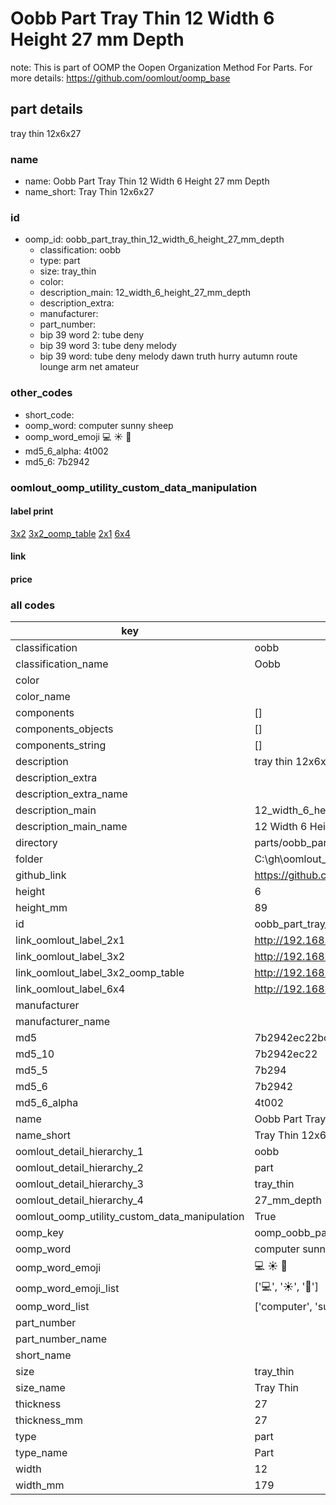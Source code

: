 # Oobb Part Tray Thin 12 Width 6 Height 27 mm Depth  

note: This is part of OOMP the Oopen Organization Method For Parts. For more details: https://github.com/oomlout/oomp_base

##  part details
  



tray thin 12x6x27



### name
* name: Oobb Part Tray Thin 12 Width 6 Height 27 mm Depth
* name_short: Tray Thin 12x6x27 
### id
* oomp_id: oobb_part_tray_thin_12_width_6_height_27_mm_depth
  * classification: oobb
  * type: part
  * size: tray_thin
  * color: 
  * description_main: 12_width_6_height_27_mm_depth
  * description_extra: 
  * manufacturer: 
  * part_number: 
  * bip 39 word 2: tube deny
  * bip 39 word 3: tube deny melody
  * bip 39 word: tube deny melody dawn truth hurry autumn route lounge arm net amateur

### other_codes
* short_code: 
* oomp_word: computer sunny sheep
* oomp_word_emoji :computer: :sunny: :sheep:
* md5_6_alpha: 4t002
* md5_6: 7b2942






### oomlout_oomp_utility_custom_data_manipulation
#### label print
[3x2](http://192.168.1.245:1112/?label=oomp%204t002)
[3x2_oomp_table](http://192.168.1.108:1112/?label=oomp%204t002)
[2x1](http://192.168.1.242:1112/?label=oomp%204t002)
[6x4](http://192.168.1.55:1112/?label=oomp%204t002)    

#### link

                              

#### price







### all codes 
| key | value |  
| --- | --- |  
| classification | oobb |  
| classification_name | Oobb |  
| color |  |  
| color_name |  |  
| components | [] |  
| components_objects | [] |  
| components_string | [] |  
| description | tray thin 12x6x27 |  
| description_extra |  |  
| description_extra_name |  |  
| description_main | 12_width_6_height_27_mm_depth |  
| description_main_name | 12 Width 6 Height 27 mm Depth |  
| directory | parts/oobb_part_tray_thin_12_width_6_height_27_mm_depth |  
| folder | C:\gh\oomlout_oobb_version_4_generated_parts\parts\oobb_part_tray_thin_12_width_6_height_27_mm_depth |  
| github_link | https://github.com/oomlout/oomlout_oomp_part_src/tree/main/parts/oobb_part_tray_thin_12_width_6_height_27_mm_depth |  
| height | 6 |  
| height_mm | 89 |  
| id | oobb_part_tray_thin_12_width_6_height_27_mm_depth |  
| link_oomlout_label_2x1 | http://192.168.1.242:1112/?label=oomp%204t002 |  
| link_oomlout_label_3x2 | http://192.168.1.245:1112/?label=oomp%204t002 |  
| link_oomlout_label_3x2_oomp_table | http://192.168.1.108:1112/?label=oomp%204t002 |  
| link_oomlout_label_6x4 | http://192.168.1.55:1112/?label=oomp%204t002 |  
| manufacturer |  |  
| manufacturer_name |  |  
| md5 | 7b2942ec22bc81f5bef4e37f150eaf50 |  
| md5_10 | 7b2942ec22 |  
| md5_5 | 7b294 |  
| md5_6 | 7b2942 |  
| md5_6_alpha | 4t002 |  
| name | Oobb Part Tray Thin 12 Width 6 Height 27 mm Depth |  
| name_short | Tray Thin 12x6x27  |  
| oomlout_detail_hierarchy_1 | oobb |  
| oomlout_detail_hierarchy_2 | part |  
| oomlout_detail_hierarchy_3 | tray_thin |  
| oomlout_detail_hierarchy_4 | 27_mm_depth |  
| oomlout_oomp_utility_custom_data_manipulation | True |  
| oomp_key | oomp_oobb_part_tray_thin_12_width_6_height_27_mm_depth |  
| oomp_word | computer sunny sheep |  
| oomp_word_emoji | :computer: :sunny: :sheep: |  
| oomp_word_emoji_list | [':computer:', ':sunny:', ':sheep:'] |  
| oomp_word_list | ['computer', 'sunny', 'sheep'] |  
| part_number |  |  
| part_number_name |  |  
| short_name |  |  
| size | tray_thin |  
| size_name | Tray Thin |  
| thickness | 27 |  
| thickness_mm | 27 |  
| type | part |  
| type_name | Part |  
| width | 12 |  
| width_mm | 179 |  

